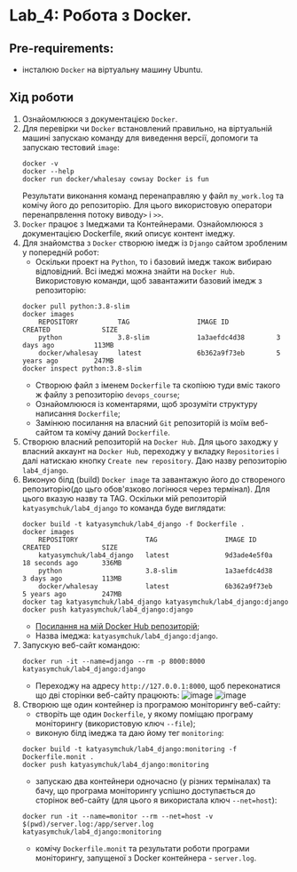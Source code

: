 # Lab_4: Робота з Docker.

## Pre-requirements:
- інсталюю `Docker` на віртуальну машину Ubuntu.

## Хід роботи
1. Ознайомлююся з документацією `Docker`.
2. Для перевірки чи `Docker` встановлений правильно, на віртуальній машині запускаю команду для виведення версії, допомоги та запускаю тестовий `image`: 
    ```
    docker -v 
    docker --help
    docker run docker/whalesay cowsay Docker is fun 
   ```
    Результати виконання команд перенаправляю у файл `my_work.log` та комічу його до репозиторію. Для цього використовую оператори перенапрвлення потоку виводу`>` i `>>`.
3. `Docker` працює з Імеджами та Контейнерами. Ознайомлююся з документацією Dockerfile, який описує контент імеджу.
4. Для знайомства з `Docker` створюю імедж із `Django` сайтом зробленим у попередній робот:
    - Оскільки проект на `Python`, то і базовий імедж також вибираю відповідний. Всі імеджі можна знайти на `Docker Hub`. Використoвую команди, щоб завантажити базовий імедж з репозиторію:
    ```
    docker pull python:3.8-slim
    docker images
        REPOSITORY          TAG                 IMAGE ID            CREATED             SIZE
        python              3.8-slim            1a3aefdc4d38        3 days ago          113MB
        docker/whalesay     latest              6b362a9f73eb        5 years ago         247MB
    docker inspect python:3.8-slim
    ```
    - Створюю файл з іменем `Dockerfile` та скопіюю туди вміс такого ж файлу з репозиторію `devops_course`;
    - Ознайомлююся із коментарями, щоб зрозуміти структуру написання `Dockerfile`;
    - Замінюю посилання на власний `Git` репозиторій із моїм веб-сайтом та комічу даний `Dockerfile`.
5. Створюю власний репозиторій на `Docker Hub`. Для цього заходжу у власний аккаунт на `Docker Hub`, переходжу у вкладку `Repositories` і далі натискаю кнопку `Create new repository`. Даю назву репозиторію `lab4_django`.
6. Виконую білд (build) `Docker image` та завантажую його до створеного репозиторію(до цьго обов'язково логінюся через термінал). Для цього вказую назву та TAG. Оскільки мій репозиторій `katyasymchuk/lab4_django` то команда буде виглядати:
    ```
    docker build -t katyasymchuk/lab4_django -f Dockerfile .
    docker images
        REPOSITORY                 TAG                 IMAGE ID            CREATED             SIZE
        katyasymchuk/lab4_django   latest              9d3ade4e5f0a        18 seconds ago      336MB
        python                     3.8-slim            1a3aefdc4d38        3 days ago          113MB
        docker/whalesay            latest              6b362a9f73eb        5 years ago         247MB
   docker tag katyasymchuk/lab4_django katyasymchuk/lab4_django:django
   docker push katyasymchuk/lab4_django:django
    ``` 
    - [Посилання на мій Docker Hub репозиторій](https://hub.docker.com/repository/docker/katyasymchuk/lab4_django);
    - Назва імеджа: `katyasymchuk/lab4_django:django`.
7. Запускую веб-сайт командою:
    ```
    docker run -it --name=django --rm -p 8000:8000 katyasymchuk/lab4_django:django
    ```
    - Переходжу на адресу `http://127.0.0.1:8000`, щоб переконатися що дві сторінки веб-сайту працюють:
    ![image](images/1.png)
    ![image](images/2.png)
8. Cтворюю ще один контейнер із програмою моніторингу веб-сайту:
    - створіть ще один `Dockerfile`, у якому поміщаю програму моніторингу (використовую ключ `--file`);
    - виконую білд імеджа та даю йому тег `monitoring`:
    ```
    docker build -t katyasymchuk/lab4_django:monitoring -f Dockerfile.monit .
    docker push katyasymchuk/lab4_django:monitoring
    ```
    - запускаю два контейнери одночасно (у різних терміналах) та бачу, що програма моніторингу успішно доступається до сторінок веб-сайту (для цього я використала ключ `--net=host`):
    ```
    docker run -it --name=monitor --rm --net=host -v $(pwd)/server.log:/app/server.log katyasymchuk/lab4_django:monitoring
    ```
    - комічу `Dockerfile.monit` та результати роботи програми моніторингу, запущеної з Docker контейнера - `server.log`.
